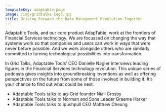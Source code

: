 ```yaml
---
templateKey: adaptable-page
image: /img/gridtalks-logo.jpg
title: Driving Forward the Data Management Revolution Together
---
```

Adaptable Tools, and our core product AdapTable, work at the frontiers of Financial Services technology. We are focussed on changing the way that systems work so that companies and users can work in ways that were never before possible. And we work alongside others who are similarly committed to turning technological possibilities into transformation.

In Grid Talks, Adaptable Tools’ CEO Danielle Nagler interviews leading figures in the Financial Services technology revolution. This unique series of podcasts gives insights into groundbreaking inventions as well as offering perspectives on the future from some of those involved in building it. It’s your chance to find out what could be next.

* Adaptable Tools talks to ag-Grid founder Niall Crosby
* Adaptable Tools talks to Norman and Sons Leader Graeme Harker
* Adaptable Tools talks to ipushpull CEO Matthew Cheung
